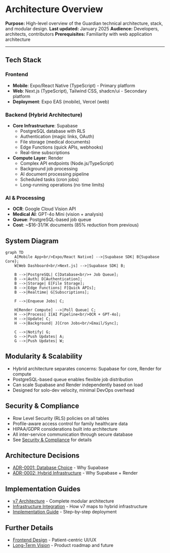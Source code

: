 # Architecture Overview

**Purpose:** High-level overview of the Guardian technical architecture, stack, and modular design.
**Last updated:** January 2025
**Audience:** Developers, architects, contributors
**Prerequisites:** Familiarity with web application architecture

---

## Tech Stack

### Frontend
- **Mobile**: Expo/React Native (TypeScript) - Primary platform
- **Web**: Next.js (TypeScript), Tailwind CSS, shadcn/ui - Secondary platform
- **Deployment**: Expo EAS (mobile), Vercel (web)

### Backend (Hybrid Architecture)
- **Core Infrastructure**: Supabase
  - PostgreSQL database with RLS
  - Authentication (magic links, OAuth)
  - File storage (medical documents)
  - Edge Functions (quick APIs, webhooks)
  - Real-time subscriptions
- **Compute Layer**: Render
  - Complex API endpoints (Node.js/TypeScript)
  - Background job processing
  - AI document processing pipeline
  - Scheduled tasks (cron jobs)
  - Long-running operations (no time limits)

### AI & Processing
- **OCR**: Google Cloud Vision API
- **Medical AI**: GPT-4o Mini (vision + analysis)
- **Queue**: PostgreSQL-based job queue
- **Cost**: ~$16-31/1K documents (85% reduction from previous)

## System Diagram

```mermaid
graph TD
    A[Mobile App<br/>Expo/React Native] -->|Supabase SDK| B{Supabase Core};
    W[Web Dashboard<br/>Next.js] -->|Supabase SDK| B;
    
    B -->|PostgreSQL| C[Database<br/>+ Job Queue];
    B -->|Auth| D[Authentication];
    B -->|Storage| E[File Storage];
    B -->|Edge Functions| F[Quick APIs];
    B -->|Realtime| G[Subscriptions];
    
    F -->|Enqueue Jobs| C;
    
    H[Render Compute] -->|Poll Queue| C;
    H -->|Process| I[AI Pipeline<br/>OCR + GPT-4o];
    H -->|Update| C;
    H -->|Background| J[Cron Jobs<br/>Email/Sync];
    
    C -->|Notify| G;
    G -->|Push Updates| A;
    G -->|Push Updates| W;
```

## Modularity & Scalability
- Hybrid architecture separates concerns: Supabase for core, Render for compute
- PostgreSQL-based queue enables flexible job distribution
- Can scale Supabase and Render independently based on load
- Designed for solo-dev velocity, minimal DevOps overhead

## Security & Compliance
- Row Level Security (RLS) policies on all tables
- Profile-aware access control for family healthcare data
- HIPAA/GDPR considerations built into architecture
- All inter-service communication through secure database
- See [Security & Compliance](./data-pipeline/v7/security-compliance.md) for details

## Architecture Decisions
- [ADR-0001: Database Choice](./adr/0001-database-choice.md) - Why Supabase
- [ADR-0002: Hybrid Infrastructure](./adr/0002-hybrid-infrastructure-supabase-render.md) - Why Supabase + Render

## Implementation Guides
- [v7 Architecture](./data-pipeline/v7/README.md) - Complete modular architecture
- [Infrastructure Integration](./data-pipeline/v7/infrastructure-integration.md) - How v7 maps to hybrid infrastructure
- [Implementation Guide](./data-pipeline/implementation-guides/v7-implementation.md) - Step-by-step deployment

## Further Details
- [Frontend Design](./frontend/frontend-design.md) - Patient-centric UI/UX
- [Long-Term Vision](./vision.md) - Product roadmap and future 